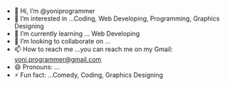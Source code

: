 - 👋 Hi, I’m @yoniprogrammer
- 👀 I’m interested in ...Coding, Web Developing, Programming, Graphics Designing
- 🌱 I’m currently learning ... Web Developing
- 💞️ I’m looking to collaborate on ...
- 📫 How to reach me ...you can reach me on my Gmail: yoni.programmer@gmail.com
- 😄 Pronouns: ...
- ⚡ Fun fact: ...Comedy, Coding, Graphics Designing

<!---
yoniprogrammer/yoniprogrammer is a ✨ special ✨ repository because its `README.md` (this file) appears on your GitHub profile.
You can click the Preview link to take a look at your changes.
--->
